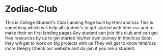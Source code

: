 # Zodiac-Club
This is College Student's Club Landing Page built by Html and css
This is something which will help all student's to get started with html css and to make their on first landing pages
Any student can join this club and can get free resources by us to get started his/her own journey in html/css 
Soon they will get to work on big projects with us
They will get to know html/css more Deeply
Check our website and do join if you are a student.
